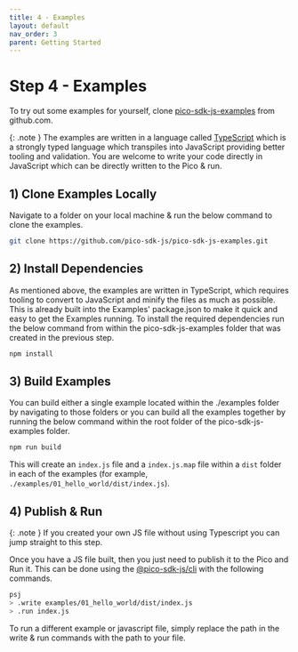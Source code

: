 ```yaml
---
title: 4 - Examples
layout: default
nav_order: 3
parent: Getting Started
---
```


# Step 4 - Examples

To try out some examples for yourself, clone [pico-sdk-js-examples](https://github.com/pico-sdk-js/pico-sdk-js-examples) from github.com.

{: .note }
The examples are written in a language called [TypeScript](https://www.typescriptlang.org/) which is a strongly typed language which transpiles into JavaScript providing better tooling and validation. You are welcome to write your code directly in JavaScript which can be directly written to the Pico & run.

## 1) Clone Examples Locally

Navigate to a folder on your local machine & run the below command to clone the examples.

```bash
git clone https://github.com/pico-sdk-js/pico-sdk-js-examples.git
```

## 2) Install Dependencies

As mentioned above, the examples are written in TypeScript, which requires tooling to convert to JavaScript and minify the files as much as possible. This is already built into the Examples' package.json to make it quick and easy to get the Examples running. To install the required dependencies run the below command from within the pico-sdk-js-examples folder that was created in the previous step.

```bash
npm install
```

## 3) Build Examples

You can build either a single example located within the ./examples folder by navigating to those folders or you can build all the examples together by running the below command within the root folder of the pico-sdk-js-examples folder.

```bash
npm run build
```

This will create an `index.js` file and a `index.js.map` file within a `dist` folder in each of the examples (for example, `./examples/01_hello_world/dist/index.js`).

## 4) Publish & Run

{: .note }
If you created your own JS file without using Typescript you can jump straight to this step.

Once you have a JS file built, then you just need to publish it to the Pico and Run it. This can be done using the [@pico-sdk-js/cli](2-install-cli) with the following commands.

```bash
psj
> .write examples/01_hello_world/dist/index.js
> .run index.js
```

To run a different example or javascript file, simply replace the path in the write & run commands with the path to your file.